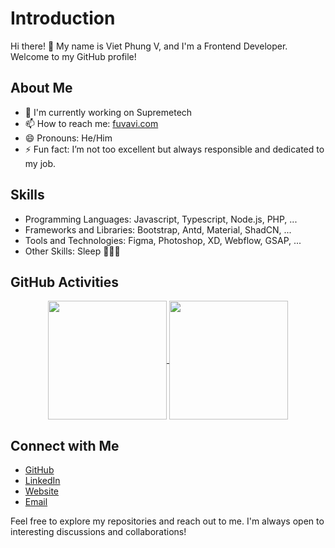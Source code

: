 # Introduction

Hi there! 👋 My name is Viet Phung V, and I'm a Frontend Developer. Welcome to my GitHub profile!

## About Me

- 🔭 I'm currently working on Supremetech
- 📫 How to reach me: [fuvavi.com](https://fuvavi.com)
- 😄 Pronouns: He/Him
- ⚡ Fun fact: I’m not too excellent but always responsible and dedicated to my job.

## Skills

- Programming Languages: Javascript, Typescript, Node.js, PHP, ...
- Frameworks and Libraries: Bootstrap, Antd, Material, ShadCN, ...
- Tools and Technologies: Figma, Photoshop, XD, Webflow, GSAP, ...
- Other Skills: Sleep 🛌😴💤

## GitHub Activities
<p align="center">
  <a href="https://github.com/fuvavi">
    <img height="190" align="center" src="https://github-readme-stats.vercel.app/api?username=fuvavi&show_icons=true" />
  </a>
  <a href="https://github.com/fuvavi">
    <img height="190" align="center" src="https://github-readme-stats.vercel.app/api/top-langs?username=fuvavi&layout=compact&langs_count=8" />
  </a>
</p>

## Connect with Me

- [GitHub](https://github.com/fuvavi)
- [LinkedIn](https://linkedin.com/in/fuvavi)
- [Website](https://fuvavi.com)
- [Email](mailto:fuvavi.com@gmail.com)

Feel free to explore my repositories and reach out to me. I'm always open to interesting discussions and collaborations!
